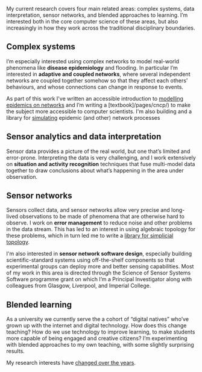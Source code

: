 <!--
.. title: Research interests
.. slug: research-interests
.. date: 2020-06-17 20:44:16 UTC+01:00
.. tags: 
.. category: research
.. link: 
.. description: 
.. type: text
-->

My current research covers four main related areas: complex systems,
data interpretation, sensor networks, and blended approaches to
learning. I’m interested both in the core computer science of these
areas, but also increasingly in how they work across the traditional
disciplinary boundaries.


## Complex systems

I’m especially interested using complex networks to
model real-world phenomena like **disease epidemiology** and flooding. In
particular I’m interested in **adaptive and coupled networks**, where
several independent networks are coupled together somehow so that they
affect each others’ behaviours, and whose connections can change in
response to events.

As part of this work I've written an accessible introduction to
[modelling epidemics on networks](/writing/em-book/)
and I’m writing a [textbook]/pages/cncp/) to
make the subject more accessible to computer scientists.
I'm also building and a library for [simulating](/development/epydemic/)
epidemic (and other) network processes


## Sensor analytics and data interpretation

Sensor data provides a picture of
the real world, but one that’s limited and error-prone. Interpreting
the data is very challenging, and I work extensively on **situation and
activity recognition** techniques that fuse multi-model data together to
draw conclusions about what’s happening in the area under observation.


## Sensor networks

Sensors collect data, and sensor networks allow very precise and
long-lived observations to be made of phenomena that are otherwise
hard to observe. I work on **error management** to reduce noise and other
problems in the data stream. This has led to an interest in using
algebraic topology for these problems, which in turn led me to write a
[library for simplicial topology](/development/simplicial/).

I'm also interested in **sensor network software design**, especially
building scientific-standard systems using off-the-shelf components so
that experimental groups can deploy more and better sensing
capabilities. Most of my work in this area is directed through the
Science of Sensor Systems Software programme grant on which I’m a
Principal Investigator along with colleagues from Glasgow, Liverpool,
and Imperial College.


## Blended learning

As a university we currently serve the a cohort of “digital natives”
who’ve grown up with the internet and digital technology. How does
this change teaching? How do we use technology to improve learning, to
make students more capable of being engaged and creative citizens? I’m
experimenting with blended approaches to my own teaching, with some
slightly surprising results.


My research interests have [changed over the years](/research/old-research-interests/).
